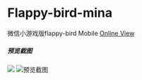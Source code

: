 # Flappy-bird-mina
微信小游戏版flappy-bird
Mobile [Online View](https://linpenghui958.github.io/bird/)
##### 预览截图
![](http://blogimg.linph.cc/bird2.gif)
![预览截图](http://blogimg.linph.cc/bird1.png)
